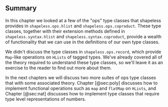 ## Summary

In this chapter we looked at a few of the
"ops" type classes that shapeless provides in
`shapeless.ops.hlist` and `shapeless.ops.coproduct`.
These type classes, together with their extension methods
defined in `shapeless.syntax.hlist` and
`shapeless.syntax.coproduct`,
provide a wealth of functionality that we can use
in the definitions of our own type classes.

We didn't discuss the type classes in `shapeless.ops.record`,
which provide `Map`-like operations
on `HLists` of tagged types.
We've already covered all of the theory
required to understand these type classes,
so we'll leave it as an exercise to the reader
to find out more about them.

In the next chapters we will discuss
two more suites of ops type classes
that with some associated theory.
Chapter [@sec:poly] discusses
how to implement functional operations
such as `map` and `flatMap` on `HLists`,
and Chapter [@sec:nat] discusses
how to implement type classes that require
type level representations of numbers.
